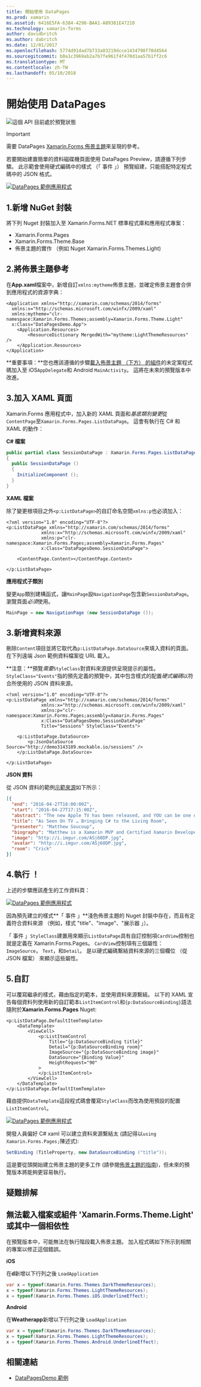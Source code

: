 ```yaml
---
title: 開始使用 DataPages
ms.prod: xamarin
ms.assetid: 6416E5FA-6384-4298-BAA1-A89381E47210
ms.technology: xamarin-forms
author: davidbritch
ms.author: dabritch
ms.date: 12/01/2017
ms.openlocfilehash: 5774d91dad7b733a03219dcce1434798f70d4564
ms.sourcegitcommit: b0a1c3969ab2a7b7fe961f4f470d1aa57b1ff2c6
ms.translationtype: MT
ms.contentlocale: zh-TW
ms.lasthandoff: 05/10/2018
---
```

# <a name="getting-started-with-datapages"></a>開始使用 DataPages

![](~/media/shared/preview.png "這個 API 目前處於預覽狀態")

> [!IMPORTANT]
> 需要 DataPages [Xamarin.Forms 佈景主題](~/xamarin-forms/user-interface/themes/index.md)來呈現的參考。


若要開始建置簡單的資料磁碟機頁面使用 DataPages Preview，請遵循下列步驟。 此示範會使用硬式編碼中的樣式 （「 事件 」） 預覽組建，只能搭配特定程式碼中的 JSON 格式。

[![](get-started-images/demo-sml.png "DataPages 範例應用程式")](get-started-images/demo.png#lightbox "DataPages 範例應用程式")

## <a name="1-add-nuget-packages"></a>1.新增 NuGet 封裝

將下列 Nuget 封裝加入至 Xamarin.Forms.NET 標準程式庫和應用程式專案：

* Xamarin.Forms.Pages
* Xamarin.Forms.Theme.Base
* 佈景主題的實作 （例如 Nuget Xamarin.Forms.Themes.Light)

## <a name="2-add-theme-reference"></a>2.將佈景主題參考

在**App.xaml**檔案中，新增自訂`xmlns:mytheme`佈景主題，並確定佈景主題會合併到應用程式的資源字典：

```xaml
<Application xmlns="http://xamarin.com/schemas/2014/forms"
  xmlns:x="http://schemas.microsoft.com/winfx/2009/xaml"
  xmlns:mytheme="clr-namespace:Xamarin.Forms.Themes;assembly=Xamarin.Forms.Theme.Light"
  x:Class="DataPagesDemo.App">
    <Application.Resources>
        <ResourceDictionary MergedWith="mytheme:LightThemeResources" />
    </Application.Resources>
</Application>
```

**重要事項：**您也應該遵循的步驟[載入佈景主題 （下方） 的組件](#loadtheme)的未定案程式碼加入至 iOS`AppDelegate`和 Android `MainActivity`。 這將在未來的預覽版本中改進。


## <a name="3-add-a-xaml-page"></a>3.加入 XAML 頁面

Xamarin.Forms 應用程式中，加入新的 XAML 頁面和*基底類別變更*從`ContentPage`至`Xamarin.Forms.Pages.ListDataPage`。 這會有執行在 C# 和 XAML 的動作：

**C# 檔案**

```csharp
public partial class SessionDataPage : Xamarin.Forms.Pages.ListDataPage // was ContentPage
{
  public SessionDataPage ()
  {
    InitializeComponent ();
  }
}
```

**XAML 檔案**

除了變更根項目之外`<p:ListDataPage>`的自訂命名空間`xmlns:p`也必須加入：

```xaml
<?xml version="1.0" encoding="UTF-8"?>
<p:ListDataPage xmlns="http://xamarin.com/schemas/2014/forms"
             xmlns:x="http://schemas.microsoft.com/winfx/2009/xaml"
             xmlns:p="clr-namespace:Xamarin.Forms.Pages;assembly=Xamarin.Forms.Pages"
             x:Class="DataPagesDemo.SessionDataPage">

    <ContentPage.Content></ContentPage.Content>

</p:ListDataPage>
```

**應用程式子類別**

變更`App`類別建構函式，讓`MainPage`設`NavigationPage`包含新`SessionDataPage`。 瀏覽頁面*必須*使用。

```csharp
MainPage = new NavigationPage (new SessionDataPage ());
```

## <a name="3-add-the-datasource"></a>3.新增資料來源

刪除`Content`項目並將它取代為`p:ListDataPage.DataSource`來填入資料的頁面。 在下列遠端 Json 範例資料檔案從 URL 載入。

**注意：**預覽*需要*`StyleClass`對資料來源提供呈現提示的屬性。 `StyleClass="Events"`指的預先定義的預覽中，其中包含樣式的配置*硬式編碼*以符合所使用的 JSON 資料來源。

```xaml
<?xml version="1.0" encoding="UTF-8"?>
<p:ListDataPage xmlns="http://xamarin.com/schemas/2014/forms"
             xmlns:x="http://schemas.microsoft.com/winfx/2009/xaml"
             xmlns:p="clr-namespace:Xamarin.Forms.Pages;assembly=Xamarin.Forms.Pages"
             x:Class="DataPagesDemo.SessionDataPage"
             Title="Sessions" StyleClass="Events">

    <p:ListDataPage.DataSource>
        <p:JsonDataSource Source="http://demo3143189.mockable.io/sessions" />
    </p:ListDataPage.DataSource>

</p:ListDataPage>
```

**JSON 資料**

從 JSON 資料的範例[示範來源](http://demo3143189.mockable.io/sessions)如下所示：

```json
[{
  "end": "2016-04-27T18:00:00Z",
  "start": "2016-04-27T17:15:00Z",
  "abstract": "The new Apple TV has been released, and YOU can be one of the first developers to write apps for it. To make things even better, you can build these apps in C#! This session will introduce the basics of how to create a tvOS app with Xamarin, including: differences between tvOS and iOS APIs, TV user interface best practices, responding to user input, as well as the capabilities and limitations of building apps for a television. Grab some popcorn—this is going to be good!",
  "title": "As Seen On TV … Bringing C# to the Living Room",
  "presenter": "Matthew Soucoup",
  "biography": "Matthew is a Xamarin MVP and Certified Xamarin Developer from Madison, WI. He founded his company Code Mill Technologies and started the Madison Mobile .Net Developers Group.  Matt regularly speaks on .Net and Xamarin development at user groups, code camps and conferences throughout the Midwest. Matt gardens hot peppers, rides bikes, and loves Wisconsin micro-brews and cheese.",
  "image": "http://i.imgur.com/ASj60DP.jpg",
  "avatar": "http://i.imgur.com/ASj60DP.jpg",
  "room": "Crick"
}]
```

## <a name="4-run"></a>4.執行 ！

上述的步驟應該產生的工作資料頁：

[![](get-started-images/demo-sml.png "DataPages 範例應用程式")](get-started-images/demo.png#lightbox "DataPages 範例應用程式")

因為預先建立的樣式**「 事件 」**淺色佈景主題的 Nuget 封裝中存在，而且有定義符合資料來源 （例如，樣式 "title"、"image"、"展示器 」）。

「 事件 」`StyleClass`建置用來顯示`ListDataPage`具有自訂控制項`CardView`控制也就是定義在 Xamarin.Forms.Pages。 `CardView`控制項有三個屬性： `ImageSource`， `Text`，和`Detail`。 是以硬式編碼繫結資料來源的三個欄位 （從 JSON 檔案） 來顯示這些屬性。

## <a name="5-customize"></a>5.自訂

可以覆寫繼承的樣式，藉由指定的範本，並使用資料來源繫結。 以下的 XAML 宣告每個資料列使用新的自訂範本`ListItemControl`和`{p:DataSourceBinding}`語法隨附於**Xamarin.Forms.Pages** Nuget:

```xaml
<p:ListDataPage.DefaultItemTemplate>
    <DataTemplate>
        <ViewCell>
            <p:ListItemControl
                Title="{p:DataSourceBinding title}"
                Detail="{p:DataSourceBinding room}"
                ImageSource="{p:DataSourceBinding image}"
                DataSource="{Binding Value}"
                HeightRequest="90"
            >
            </p:ListItemControl>
        </ViewCell>
    </DataTemplate>
</p:ListDataPage.DefaultItemTemplate>
```

藉由提供`DataTemplate`這段程式碼會覆寫`StyleClass`而改為使用預設的配置`ListItemControl`。

[![](get-started-images/custom-sml.png "DataPages 範例應用程式")](get-started-images/custom.png#lightbox "DataPages 範例應用程式")

開發人員偏好 C# xaml 可以建立資料來源繫結太 (請記得以`using Xamarin.Forms.Pages;`陳述式):

```csharp
SetBinding (TitleProperty, new DataSourceBinding ("title"));
```


這是要從頭開始建立佈景主題的更多工作 (請參閱[佈景主題的指南](~/xamarin-forms/user-interface/themes/index.md))，但未來的預覽版本將能夠更容易執行。


## <a name="troubleshooting"></a>疑難排解

<a name="loadtheme" />

## <a name="could-not-load-file-or-assembly-xamarinformsthemelight-or-one-of-its-dependencies"></a>無法載入檔案或組件 'Xamarin.Forms.Theme.Light' 或其中一個相依性

在預覽版本中，可能無法在執行階段載入佈景主題。 加入程式碼如下所示到相關的專案以修正這個錯誤。

**iOS**

在**d**新增以下行列之後 `LoadApplication`

```csharp
var x = typeof(Xamarin.Forms.Themes.DarkThemeResources);
x = typeof(Xamarin.Forms.Themes.LightThemeResources);
x = typeof(Xamarin.Forms.Themes.iOS.UnderlineEffect);
```

**Android**

在**Weatherapp**新增以下行列之後 `LoadApplication`

```csharp
var x = typeof(Xamarin.Forms.Themes.DarkThemeResources);
x = typeof(Xamarin.Forms.Themes.LightThemeResources);
x = typeof(Xamarin.Forms.Themes.Android.UnderlineEffect);
```



## <a name="related-links"></a>相關連結

- [DataPagesDemo 範例](https://github.com/xamarin/xamarin-forms-samples/tree/master/Pages/DataPagesDemo)
